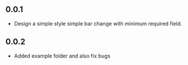 ## 0.0.1

* Design a simple style simple bar change with minimum required field.

## 0.0.2

* Added example folder and also fix bugs

